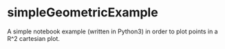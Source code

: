 # simpleGeometricExample
A simple notebook example (written in Python3) in order to plot points in a R^2 cartesian plot.
